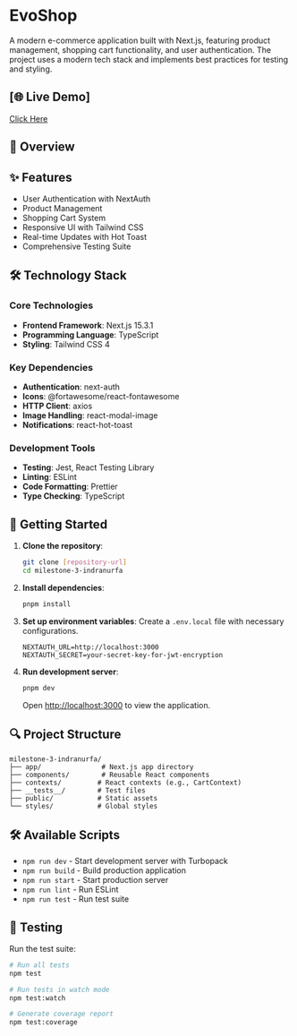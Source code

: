 # EvoShop
A modern e-commerce application built with Next.js, featuring product management, shopping cart functionality, and user authentication. The project uses a modern tech stack and implements best practices for testing and styling.

## [🌐 Live Demo]
[Click Here](https://milestone-3-indranurfa.vercel.app/)

## 📖 Overview


## ✨ Features

- User Authentication with NextAuth
- Product Management
- Shopping Cart System
- Responsive UI with Tailwind CSS
- Real-time Updates with Hot Toast
- Comprehensive Testing Suite

## 🛠️ Technology Stack

### Core Technologies
- **Frontend Framework**: Next.js 15.3.1
- **Programming Language**: TypeScript
- **Styling**: Tailwind CSS 4

### Key Dependencies
- **Authentication**: next-auth
- **Icons**: @fortawesome/react-fontawesome
- **HTTP Client**: axios
- **Image Handling**: react-modal-image
- **Notifications**: react-hot-toast

### Development Tools
- **Testing**: Jest, React Testing Library
- **Linting**: ESLint
- **Code Formatting**: Prettier
- **Type Checking**: TypeScript

## 🚀 Getting Started

1. **Clone the repository**:
   ```bash
   git clone [repository-url]
   cd milestone-3-indranurfa
   ```

2. **Install dependencies**:
   ```bash
   pnpm install
   ```

3. **Set up environment variables**:
   Create a `.env.local` file with necessary configurations.
   ```
   NEXTAUTH_URL=http://localhost:3000
   NEXTAUTH_SECRET=your-secret-key-for-jwt-encryption
   ```

4. **Run development server**:
   ```bash
   pnpm dev
   ```
   Open [http://localhost:3000](http://localhost:3000) to view the application.

## 🔍 Project Structure

```
milestone-3-indranurfa/
├── app/               # Next.js app directory
├── components/        # Reusable React components
├── contexts/         # React contexts (e.g., CartContext)
├── __tests__/        # Test files
├── public/           # Static assets
└── styles/           # Global styles
```

## 🛠️ Available Scripts

- `npm run dev` - Start development server with Turbopack
- `npm run build` - Build production application
- `npm run start` - Start production server
- `npm run lint` - Run ESLint
- `npm run test` - Run test suite

## 🧪 Testing

Run the test suite:
```bash
# Run all tests
npm test

# Run tests in watch mode
npm test:watch

# Generate coverage report
npm test:coverage
```